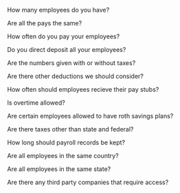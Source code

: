 How many employees do you have?

Are all the pays the same?

How often do you pay your employees?

Do you direct deposit all your employees?

Are the numbers given with or without taxes?

Are there other deductions we should consider?

How often should employees recieve their pay stubs?

Is overtime allowed?

Are certain employees allowed to have roth savings plans?

Are there taxes other than state and federal?

How long should payroll records be kept?

Are all employees in the same country?

Are all employees in the same state?

Are there any third party companies that require access?
